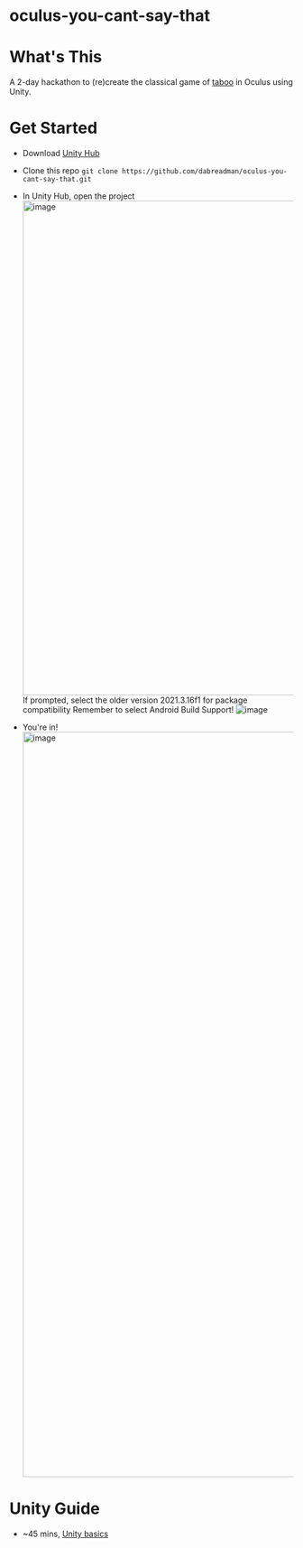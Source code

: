 # oculus-you-cant-say-that

# What's This
A 2-day hackathon to (re)create the classical game of [taboo](https://en.wikipedia.org/wiki/Taboo_(game)) in Oculus using Unity.

# Get Started

- Download [Unity Hub](https://unity.com/download)
- Clone this repo
  `git clone https://github.com/dabreadman/oculus-you-cant-say-that.git`
- In Unity Hub, open the project
  <img width="876" alt="image" src="https://github.com/dabreadman/oculus-you-cant-say-that/assets/43485369/85efc8db-80e8-429d-9098-82f942765374">  
  If prompted, select the older version 2021.3.16f1 for package compatibility
  Remember to select Android Build Support!
  ![image](https://github.com/dabreadman/oculus-you-cant-say-that/assets/43485369/4eb0db79-11b6-412a-8b9c-a61d2e44a64a)

- You're in!
  <img width="1320" alt="image" src="https://github.com/dabreadman/oculus-you-cant-say-that/assets/43485369/2dffb9d2-d7d4-462b-948e-a4a47506c47f">

# Unity Guide
- ~45 mins, [Unity basics](https://www.youtube.com/watch?v=XtQMytORBmM)
